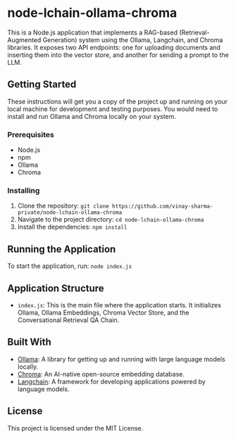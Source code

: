 # node-lchain-ollama-chroma
This is a Node.js application that implements a RAG-based (Retrieval-Augmented Generation) system using the Ollama, Langchain, and Chroma libraries. It exposes two API endpoints: one for uploading documents and inserting them into the vector store, and another for sending a prompt to the LLM.

## Getting Started

These instructions will get you a copy of the project up and running on your local machine for development and testing purposes. You would need to install and run Ollama and Chroma locally on your system.

### Prerequisites

- Node.js
- npm
- Ollama
- Chroma

### Installing

1. Clone the repository: `git clone https://github.com/vinay-sharma-private/node-lchain-ollama-chroma`
2. Navigate to the project directory: `cd node-lchain-ollama-chroma`
3. Install the dependencies: `npm install`

## Running the Application

To start the application, run: `node index.js`

## Application Structure

- `index.js`: This is the main file where the application starts. It initializes Ollama, Ollama Embeddings, Chroma Vector Store, and the Conversational Retrieval QA Chain.

## Built With

- [Ollama](https://ollama.ai/): A library for getting up and running with large language models locally.
- [Chroma](https://docs.trychroma.com/getting-started): An AI-native open-source embedding database.
- [Langchain](https://www.langchain.com/): A framework for developing applications powered by language models.

## License

This project is licensed under the MIT License.